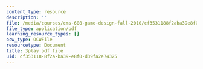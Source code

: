 ```yaml
---
content_type: resource
description: ''
file: /media/courses/cms-608-game-design-fall-2010/cf3531188f2aba39e8f0d39fa2e74325_68565.pdf
file_type: application/pdf
learning_resource_types: []
ocw_type: OCWFile
resourcetype: Document
title: 3play pdf file
uid: cf353118-8f2a-ba39-e8f0-d39fa2e74325
---
```


